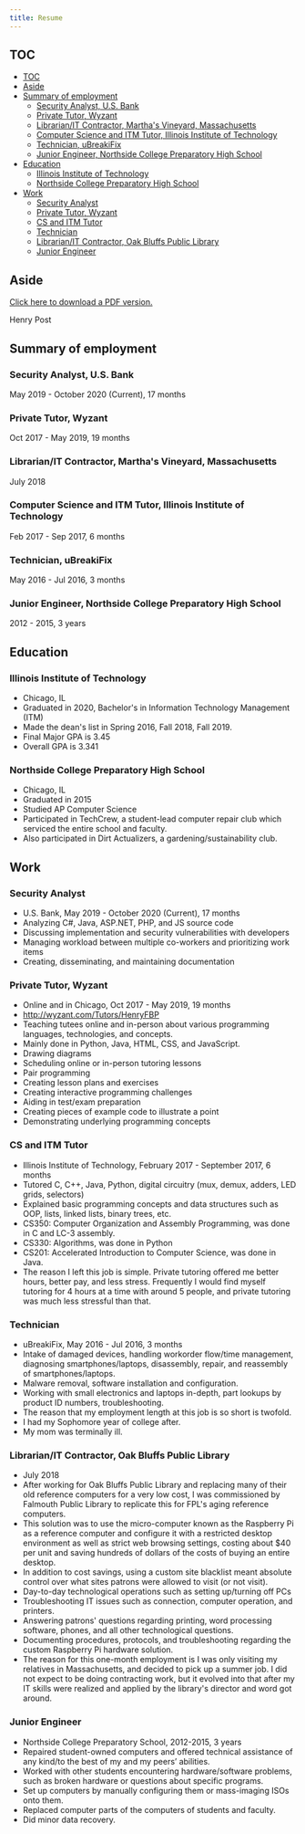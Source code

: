 ```yaml
---
title: Resume
---
```


## TOC

<!-- TOC -->

- [TOC](#toc)
- [Aside](#aside)
- [Summary of employment](#summary-of-employment)
    - [Security Analyst, U.S. Bank](#security-analyst-us-bank)
    - [Private Tutor, Wyzant](#private-tutor-wyzant)
    - [Librarian/IT Contractor, Martha's Vineyard, Massachusetts](#librarianit-contractor-marthas-vineyard-massachusetts)
    - [Computer Science and ITM Tutor, Illinois Institute of Technology](#computer-science-and-itm-tutor-illinois-institute-of-technology)
    - [Technician, uBreakiFix](#technician-ubreakifix)
    - [Junior Engineer, Northside College Preparatory High School](#junior-engineer-northside-college-preparatory-high-school)
- [Education](#education)
    - [Illinois Institute of Technology](#illinois-institute-of-technology)
    - [Northside College Preparatory High School](#northside-college-preparatory-high-school)
- [Work](#work)
    - [Security Analyst](#security-analyst)
    - [Private Tutor, Wyzant](#private-tutor-wyzant)
    - [CS and ITM Tutor](#cs-and-itm-tutor)
    - [Technician](#technician)
    - [Librarian/IT Contractor, Oak Bluffs Public Library](#librarianit-contractor-oak-bluffs-public-library)
    - [Junior Engineer](#junior-engineer)

<!-- /TOC -->

## Aside

[Click here to download a PDF version.](/files/resume.pdf)
	
Henry Post

## Summary of employment

### Security Analyst, U.S. Bank
May 2019 - October 2020 (Current), 17 months

### Private Tutor, Wyzant
Oct 2017 - May 2019, 19 months

### Librarian/IT Contractor, Martha's Vineyard, Massachusetts
July 2018

### Computer Science and ITM Tutor, Illinois Institute of Technology
Feb 2017 - Sep 2017, 6 months

### Technician, uBreakiFix
May 2016 - Jul 2016, 3 months

### Junior Engineer, Northside College Preparatory High School
2012 - 2015, 3 years

## Education

### Illinois Institute of Technology

-   Chicago, IL
-   Graduated in 2020, Bachelor's in Information Technology Management (ITM)
-   Made the dean's list in Spring 2016, Fall 2018, Fall 2019.
-   Final Major GPA is 3.45
-   Overall GPA is 3.341

### Northside College Preparatory High School

-   Chicago, IL
-   Graduated in 2015
-   Studied AP Computer Science
-   Participated in TechCrew, a student-lead computer repair club which serviced the entire school and faculty.
-   Also participated in Dirt Actualizers, a gardening/sustainability club.

## Work

### Security Analyst
-   U.S. Bank, May 2019 - October 2020 (Current), 17 months
-   Analyzing C\#, Java, ASP.NET, PHP, and JS source code
-   Discussing implementation and security vulnerabilities with developers
-   Managing workload between multiple co-workers and prioritizing work items
-   Creating, disseminating, and maintaining documentation

### Private Tutor, Wyzant
-   Online and in Chicago, Oct 2017 - May 2019, 19 months 
-   <http://wyzant.com/Tutors/HenryFBP>
-   Teaching tutees online and in-person about various programming languages, technologies, and concepts.
-   Mainly done in Python, Java, HTML, CSS, and JavaScript.
-   Drawing diagrams
-   Scheduling online or in-person tutoring lessons
-   Pair programming
-   Creating lesson plans and exercises
-   Creating interactive programming challenges
-   Aiding in test/exam preparation
-   Creating pieces of example code to illustrate a point
-   Demonstrating underlying programming concepts

### CS and ITM Tutor
-   Illinois Institute of Technology, February 2017 - September 2017, 6 months
-   Tutored C, C++, Java, Python, digital circuitry (mux, demux, adders, LED grids, selectors)
-   Explained basic programming concepts and data structures such as OOP, lists, linked lists, binary trees, etc.
-   CS350: Computer Organization and Assembly Programming, was done in C and LC-3 assembly.
-   CS330: Algorithms, was done in Python
-   CS201: Accelerated Introduction to Computer Science, was done in Java.
-   The reason I left this job is simple. Private tutoring offered me better hours, better pay, and less stress.
    Frequently I would find myself tutoring for 4 hours at a time with around 5 people, and private tutoring was much less stressful than that.

### Technician
-   uBreakiFix, May 2016 - Jul 2016, 3 months
-   Intake of damaged devices, handling workorder flow/time management, diagnosing smartphones/laptops, disassembly, repair, and reassembly of smartphones/laptops.
-   Malware removal, software installation and configuration.
-   Working with small electronics and laptops in-depth, part lookups by product ID numbers, troubleshooting.
-   The reason that my employment length at this job is so short is twofold.
  - I had my Sophomore year of college after.
  - My mom was terminally ill.

### Librarian/IT Contractor, Oak Bluffs Public Library
-   July 2018
-   After working for Oak Bluffs Public Library and replacing many of their old reference computers for a very low cost, I was commissioned by Falmouth Public Library to replicate this for FPL's aging reference computers.
-   This solution was to use the micro-computer known as the Raspberry Pi as a reference computer and configure it with a restricted desktop environment as well as strict web browsing settings, costing about $40 per unit and saving hundreds of dollars of the costs of buying an entire desktop.
-   In addition to cost savings, using a custom site blacklist meant absolute control over what sites patrons were allowed to visit (or not visit).
-   Day-to-day technological operations such as setting up/turning off PCs
-   Troubleshooting IT issues such as connection, computer operation, and printers.
-   Answering patrons' questions regarding printing, word processing software, phones, and all other technological questions.
-   Documenting procedures, protocols, and troubleshooting regarding the custom Raspberry Pi hardware solution.
-   The reason for this one-month employment is I was only visiting my relatives in Massachusetts, and decided to pick up a summer job. I did not expect to be doing contracting work, but it evolved into that after my IT skills were realized and applied by the library's director and word got around.

### Junior Engineer
-   Northside College Preparatory School, 2012-2015, 3 years
-   Repaired student-owned computers and offered technical assistance of any kind/to the best of my and my peers’ abilities.
-   Worked with other students encountering hardware/software problems, such as broken hardware or questions about specific programs.
-   Set up computers by manually configuring them or mass-imaging ISOs onto them.
-   Replaced computer parts of the computers of students and faculty.
-   Did minor data recovery.
